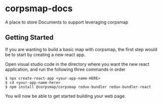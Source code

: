# corpsmap-docs
A place to store Documents to support leveraging corpsmap


## Getting Started

If you are wanting to build a basic map with corpsmap, the first step would be to start by creating a new react app.

Open visual studio code in the directory where you want the new react application, and run the following three commands in order

```
$ npx create-react-app <your-app-name-HERE>
$ cd <your-app-name-here>
$ npm install @corpsmap/corpsmap redux-bundler redux-bundler-react
```

You will now be able to get started building your web page.
